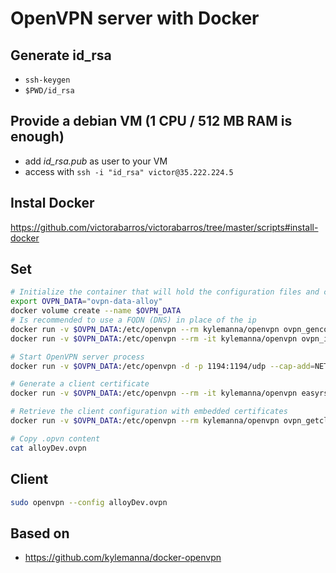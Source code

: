 # OpenVPN server with Docker

## Generate id_rsa

- `ssh-keygen`
- `$PWD/id_rsa`

## Provide a debian VM (1 CPU / 512 MB RAM is enough)

- add _id_rsa.pub_ as user to your VM
- access with `ssh -i "id_rsa" victor@35.222.224.5`

## Instal Docker

https://github.com/victorabarros/victorabarros/tree/master/scripts#install-docker

## Set

```sh
# Initialize the container that will hold the configuration files and certificates
export OVPN_DATA="ovpn-data-alloy"
docker volume create --name $OVPN_DATA
# Is recommended to use a FQDN (DNS) in place of the ip
docker run -v $OVPN_DATA:/etc/openvpn --rm kylemanna/openvpn ovpn_genconfig -u udp://35.222.224.5
docker run -v $OVPN_DATA:/etc/openvpn --rm -it kylemanna/openvpn ovpn_initpki

# Start OpenVPN server process
docker run -v $OVPN_DATA:/etc/openvpn -d -p 1194:1194/udp --cap-add=NET_ADMIN kylemanna/openvpn

# Generate a client certificate
docker run -v $OVPN_DATA:/etc/openvpn --rm -it kylemanna/openvpn easyrsa build-client-full alloyDev nopass

# Retrieve the client configuration with embedded certificates
docker run -v $OVPN_DATA:/etc/openvpn --rm kylemanna/openvpn ovpn_getclient alloyDev > alloyDev.ovpn

# Copy .opvn content
cat alloyDev.ovpn
```

## Client

```sh
sudo openvpn --config alloyDev.ovpn
```

## Based on

- https://github.com/kylemanna/docker-openvpn
